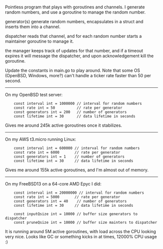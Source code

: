 Pointless program that plays with goroutines and channels.
I generate random numbers, and use a goroutine to manage the random number.

generator(s) generate random numbers, encapsulates in a struct and inserts them into a channel.

dispatcher reads that channel, and for each random number starts a maintainer goroutine to manage it.

the manager keeps track of updates for that number, and if a timeout expires it will message the dispatcher, and upon acknowledgement kill the goroutine.

Update the constants in main.go to play around. Note that some OS (OpenBSD, Windows, more?) can't handle a ticker rate faster than 50 per second.

----

On my OpenBSD test server:

        const interval int = 1000000 // interval for random numbers
        const rate int = 50          // rate per generator
        const generators int = 200   // number of generators
        const lifetime int = 30      // data lifetime in seconds

Gives me around 245k active goroutines once it stabilizes.

----

On my AWS t3.micro running Linux:

        const interval int = 600000 // interval for random numbers
        const rate int = 6000       // rate per generator
        const generators int = 1    // number of generators
        const lifetime int = 30     // data lifetime in seconds

Gives me around 155k active goroutines, and I'm almost out of memory.

----

On my FreeBSD13 on a 64-core AMD Epyc I did:


        const interval int = 20000000 // interval for random numbers
        const rate int = 5000       // rate per generator
        const generators int = 40    // number of generators
        const lifetime int = 30     // data lifetime in seconds

        const inputQsize int = 10000 // buffer size generators to dispatcher
        const pruneQsize int = 10000 // buffer size mainters to dispatcher

It is running around 5M active goroutines, with load across the CPU looking very nice. Looks like GC or something kicks in at times, 12000% CPU usage :)



